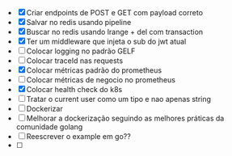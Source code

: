 - [x] Criar endpoints de POST e GET com payload correto
- [x] Salvar no redis usando pipeline
- [x] Buscar no redis usando lrange + del com transaction
- [x] Ter um middleware que injeta o sub do jwt atual
- [ ] Colocar logging no padrão GELF
- [ ] Colocar traceId nas requests
- [x] Colocar métricas padrão do prometheus
- [ ] Colocar métricas de negocio no prometheus
- [x] Colocar health check do k8s
- [ ] Tratar o current user como um tipo e nao apenas string
- [ ] Dockerizar
- [ ] Melhorar a dockerização seguindo as melhores práticas da comunidade golang
- [ ] Reescrever o example em go??
- [ ]